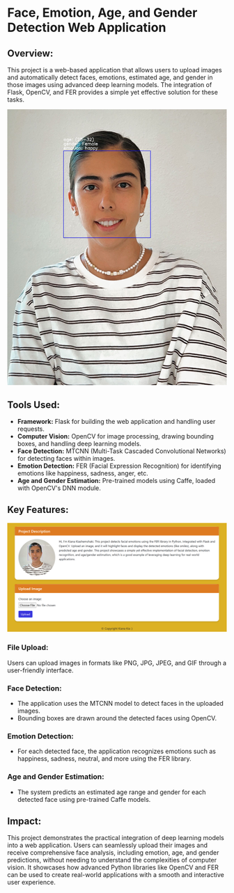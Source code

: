 # Face, Emotion, Age, and Gender Detection Web Application

## Overview:
This project is a web-based application that allows users to upload images and automatically detect faces, emotions, estimated age, and gender in those images using advanced deep learning models. The integration of Flask, OpenCV, and FER provides a simple yet effective solution for these tasks.

![Project Overview](uploads/result_kia.jpg)

## Tools Used:

- **Framework:** Flask for building the web application and handling user requests.
- **Computer Vision:** OpenCV for image processing, drawing bounding boxes, and handling deep learning models.
- **Face Detection:** MTCNN (Multi-Task Cascaded Convolutional Networks) for detecting faces within images.
- **Emotion Detection:** FER (Facial Expression Recognition) for identifying emotions like happiness, sadness, anger, etc.
- **Age and Gender Estimation:** Pre-trained models using Caffe, loaded with OpenCV's DNN module.

## Key Features:

![Project Overview](uploads/overview.png)

### **File Upload:**
Users can upload images in formats like PNG, JPG, JPEG, and GIF through a user-friendly interface.

### **Face Detection:**
- The application uses the MTCNN model to detect faces in the uploaded images.
- Bounding boxes are drawn around the detected faces using OpenCV.

### **Emotion Detection:**
- For each detected face, the application recognizes emotions such as happiness, sadness, neutral, and more using the FER library.
  
### **Age and Gender Estimation:**
- The system predicts an estimated age range and gender for each detected face using pre-trained Caffe models.


## Impact:

This project demonstrates the practical integration of deep learning models into a web application. Users can seamlessly upload their images and receive comprehensive face analysis, including emotion, age, and gender predictions, without needing to understand the complexities of computer vision. It showcases how advanced Python libraries like OpenCV and FER can be used to create real-world applications with a smooth and interactive user experience.